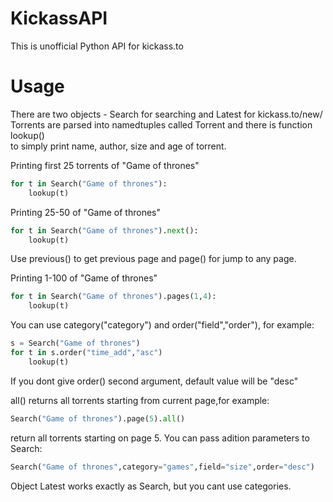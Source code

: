KickassAPI
==========

This is unofficial Python API for kickass.to

Usage
=====

There are two objects - Search for searching and Latest for kickass.to/new/  
Torrents are parsed into namedtuples called Torrent and there is function lookup()  
to simply print name, author, size and age of torrent.

Printing first 25 torrents of "Game of thrones"
```python
for t in Search("Game of thrones"):
    lookup(t)
```
Printing 25-50 of "Game of thrones"
```python
for t in Search("Game of thrones").next():
    lookup(t)
```
Use previous() to get previous page and page() for jump to any page.

Printing 1-100 of "Game of thrones"
```python
for t in Search("Game of thrones").pages(1,4):
    lookup(t)
```
    
You can use category("category") and order("field","order"), for example:
```python
s = Search("Game of thrones")
for t in s.order("time_add","asc")
    lookup(t)
```
If you dont give order() second argument, default value will be "desc"

all() returns all torrents starting from current page,for example:
```python
Search("Game of thrones").page(5).all()
```
return all torrents starting on page 5.
You can pass adition parameters to Search:
```python
Search("Game of thrones",category="games",field="size",order="desc")
```

Object Latest works exactly as Search, but you cant use categories.
